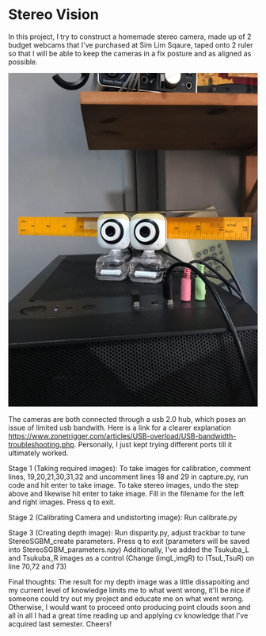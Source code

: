 
# Stereo Vision

In this project, I try to construct a homemade stereo camera, made up of 2 budget webcams that I've purchased at Sim Lim Sqaure, taped onto 2 ruler so that I will be able to keep the cameras in a fix posture and as aligned as possible.

![My camera](my_camera.jpg)

The cameras are both connected through a usb 2.0 hub, which poses an issue of limited usb bandwith.
Here is a link for a clearer explanation https://www.zonetrigger.com/articles/USB-overload/USB-bandwidth-troubleshooting.php.
Personally, I just kept trying different ports till it ultimately worked.

Stage 1 (Taking required images):
To take images for calibration, comment lines, 19,20,21,30,31,32 and uncomment lines 18 and 29 in capture.py, run code and hit enter to take image.
To take stereo images, undo the step above and likewise hit enter to take image. Fill in the filename for the left and right images.
Press q to exit.

Stage 2 (Calibrating Camera and undistorting image):
Run calibrate.py

Stage 3 (Creating depth image):
Run disparity.py, adjust trackbar to tune StereoSGBM_create parameters.
Press q to exit (parameters will be saved into StereoSGBM_parameters.npy)
Additionally, I've added the Tsukuba_L and Tsukuba_R images as a control (Change (imgL,imgR) to (TsuL,TsuR) on line 70,72 and 73)

Final thoughts:
The result for my depth image was a little dissapoiting and my current level of knowledge limits me to what went wrong, it'll be nice if someone could try out my project and educate me on what went wrong. Otherwise, I would want to proceed onto producing point clouds soon and all in all I had a great time reading up and applying cv knowledge that I've acquired last semester. Cheers!